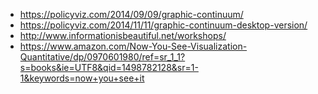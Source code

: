 

- https://policyviz.com/2014/09/09/graphic-continuum/
- https://policyviz.com/2014/11/11/graphic-continuum-desktop-version/
- http://www.informationisbeautiful.net/workshops/
- https://www.amazon.com/Now-You-See-Visualization-Quantitative/dp/0970601980/ref=sr_1_1?s=books&ie=UTF8&qid=1498782128&sr=1-1&keywords=now+you+see+it